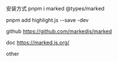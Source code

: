 安装方式   pnpm i marked  @types/marked

pnpm add highlight.js --save -dev

github https://github.com/markedjs/marked

doc https://marked.js.org/

other